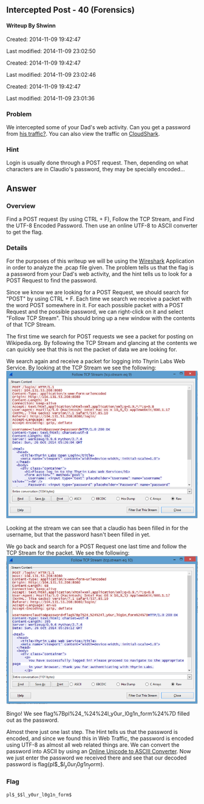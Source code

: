## Intercepted Post - 40 (Forensics) ##
#### Writeup By Shwinn ###

Created: 2014-11-09 19:42:47

Last modified: 2014-11-09 23:02:50


Created: 2014-11-09 19:42:47

Last modified: 2014-11-09 23:02:46


Created: 2014-11-09 19:42:47

Last modified: 2014-11-09 23:01:36


### Problem ###

We intercepted some of your Dad's web activity. Can you get a password from [his traffic?](https://picoctf.com/problem-static/forensics/intercepted-post/intercept.pcap). You can also view the traffic on [CloudShark](https://www.cloudshark.org/captures/5d19d8de342c).

### Hint ###

Login is usually done through a POST request. Then, depending on what characters are in Claudio's password, they may be specially encoded...

## Answer ##

### Overview ###

Find a POST request (by using CTRL + F), Follow the TCP Stream, and Find the UTF-8 Encoded Password. Then use an online UTF-8 to ASCII converter to get the flag.

### Details ###

For the purposes of this writeup we will be using the [Wireshark](https://www.wireshark.org/) Application in order to analyze the .pcap file given. The problem tells us that the flag is a password from your Dad's web activity, and the hint tells us to look for a POST Request to find the password.

Since we know we are looking for a POST Request, we should search for "POST" by using CTRL + F. Each time we search we receive a packet with the word POST somewhere in it. For each possible packet with a POST Request and the possible password, we can right-click on it and select "Follow TCP Stream". This should bring up a new window with the contents of that TCP Stream.

The first time we search for POST requests we see a packet for posting on Wikipedia.org. By following the TCP Stream and glancing at the contents we can quickly see that this is not the packet of data we are looking for.

We search again and receive a packet for logging into Thyrin Labs Web Service. By looking at the TCP Stream we see the following:
<img src="InterceptedPost1.PNG">

Looking at the stream we can see that a claudio has been filled in for the username, but that the password hasn't been filled in yet.

We go back and search for a POST Request one last time and follow the TCP Stream for the packet. We see the following:
<img src="InterceptedPost2.PNG">

Bingo! We see flag%7Bpl%24_%24%24l_y0ur_l0g1n_form%24%7D filled out as the password.

Almost there just one last step. The Hint tells us that the password is encoded, and since we found this in Web Traffic, the password is encoded using UTF-8 as almost all web related things are. We can convert the password into ASCII by using an [Online Unicode to ASCIII Converter](http://www.rapidmonkey.com/unicodeconverter/). Now we just enter the password we received there and see that our decoded password is flag{pl$_$$l_y0ur_l0g1n_form$}.

### Flag ###

    pl$_$$l_y0ur_l0g1n_form$
